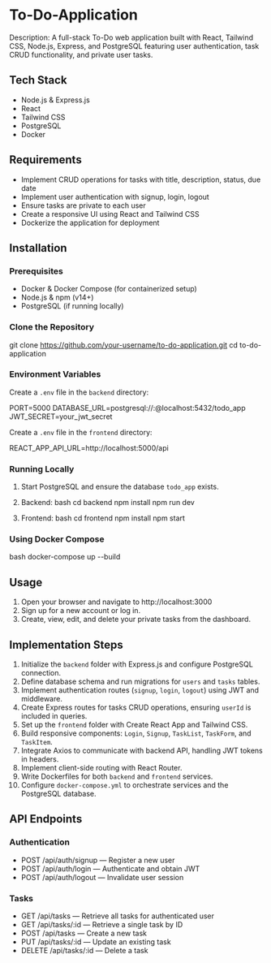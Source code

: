 # To-Do-Application

Description: A full-stack To-Do web application built with React, Tailwind CSS, Node.js, Express, and PostgreSQL featuring user authentication, task CRUD functionality, and private user tasks.

## Tech Stack
- Node.js & Express.js
- React
- Tailwind CSS
- PostgreSQL
- Docker

## Requirements
- Implement CRUD operations for tasks with title, description, status, due date
- Implement user authentication with signup, login, logout
- Ensure tasks are private to each user
- Create a responsive UI using React and Tailwind CSS
- Dockerize the application for deployment

## Installation
### Prerequisites
- Docker & Docker Compose (for containerized setup)
- Node.js & npm (v14+)
- PostgreSQL (if running locally)

### Clone the Repository

git clone https://github.com/your-username/to-do-application.git
cd to-do-application


### Environment Variables
Create a `.env` file in the `backend` directory:

PORT=5000
DATABASE_URL=postgresql://<username>:<password>@localhost:5432/todo_app
JWT_SECRET=your_jwt_secret

Create a `.env` file in the `frontend` directory:

REACT_APP_API_URL=http://localhost:5000/api


### Running Locally
1. Start PostgreSQL and ensure the database `todo_app` exists.
2. Backend:
   bash
   cd backend
   npm install
   npm run dev
   
3. Frontend:
   bash
   cd frontend
   npm install
   npm start
   

### Using Docker Compose
bash
docker-compose up --build


## Usage
1. Open your browser and navigate to http://localhost:3000
2. Sign up for a new account or log in.
3. Create, view, edit, and delete your private tasks from the dashboard.

## Implementation Steps
1. Initialize the `backend` folder with Express.js and configure PostgreSQL connection.
2. Define database schema and run migrations for `users` and `tasks` tables.
3. Implement authentication routes (`signup`, `login`, `logout`) using JWT and middleware.
4. Create Express routes for tasks CRUD operations, ensuring `userId` is included in queries.
5. Set up the `frontend` folder with Create React App and Tailwind CSS.
6. Build responsive components: `Login`, `Signup`, `TaskList`, `TaskForm`, and `TaskItem`.
7. Integrate Axios to communicate with backend API, handling JWT tokens in headers.
8. Implement client-side routing with React Router.
9. Write Dockerfiles for both `backend` and `frontend` services.
10. Configure `docker-compose.yml` to orchestrate services and the PostgreSQL database.

## API Endpoints
### Authentication
- POST /api/auth/signup — Register a new user
- POST /api/auth/login — Authenticate and obtain JWT
- POST /api/auth/logout — Invalidate user session

### Tasks
- GET /api/tasks — Retrieve all tasks for authenticated user
- GET /api/tasks/:id — Retrieve a single task by ID
- POST /api/tasks — Create a new task
- PUT /api/tasks/:id — Update an existing task
- DELETE /api/tasks/:id — Delete a task